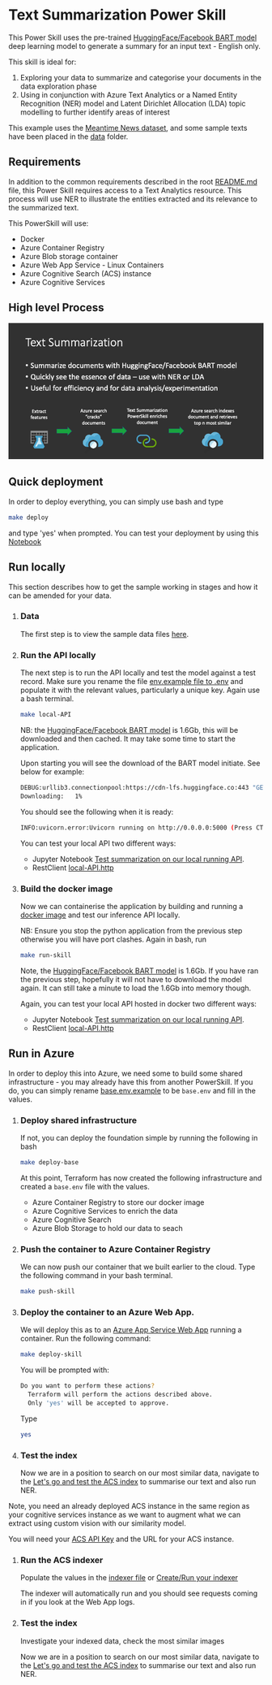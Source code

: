 # Text Summarization Power Skill #

This Power Skill uses the pre-trained [HuggingFace/Facebook BART model](https://huggingface.co/facebook/bart-large-cnn)
deep learning model to generate a summary for an input text - English only.

This skill is ideal for:

1) Exploring your data to summarize and categorise your documents in the data exploration phase
2) Using in conjunction with Azure Text Analytics or a Named Entity Recognition (NER) model and Latent Dirichlet 
Allocation (LDA) topic modelling to further identify areas of interest

This example uses the
[Meantime News dataset](http://www.newsreader-project.eu/results/data/wikinews/), and some sample texts have been placed in the [data](data/) folder.

## Requirements

In addition to the common requirements described in the root [README.md](https://github.com/Azure-Samples/azure-search-power-skills/blob/master/README.md) 
file, this Power Skill requires access to a Text Analytics resource. This process will use NER to illustrate 
the entities extracted and its relevance to the summarized text.

This PowerSkill will use:
* Docker
* Azure Container Registry
* Azure Blob storage container
* Azure Web App Service - Linux Containers
* Azure Cognitive Search (ACS) instance
* Azure Cognitive Services

## High level Process

![Alt](images/text_summarization_flow.png "Text Summarization Process")

## Quick deployment
In order to deploy everything, you can simply use bash and type
```bash
make deploy
```
and type 'yes' when prompted. You can test your deployment by using this [Notebook](notebooks/Azure.ipynb)

## Run locally

This section describes how to get the sample working in stages and how it can be amended for your data.
 
1) ### Data
   The first step is to view the sample data files [here](data/). 
1) ### Run the API locally
   The next step is to run the API locally and test the model against a test record. Make sure you rename the file [env.example file to .env](../powerskill/env.example) and populate it with the relevant values, particularly a unique key. Again use a bash terminal.
   ```bash
   make local-API
   ```
   NB: the [HuggingFace/Facebook BART model](https://huggingface.co/facebook/bart-large-cnn) is 1.6Gb, this will be downloaded and then cached. It may take some time to start the application.

    Upon starting you will see the download of the BART model initiate. See below for example:
    
    ```bash
    DEBUG:urllib3.connectionpool:https://cdn-lfs.huggingface.co:443 "GET /facebook/bart-large-cnn/2ac2745c02ac987d82c78a14b426de58d5e4178ae8039ba1c6881eccff3e82f1 HTTP/1.1" 200 1625270765
    Downloading:   1%                      
    ```
    You should see the following when it is ready:
    
    ```bash
    INFO:uvicorn.error:Uvicorn running on http://0.0.0.0:5000 (Press CTRL+C to quit)
    ```

   You can test your local API two different ways:
    - Jupyter Notebook [Test summarization on our local running API](notebooks/1_TestLocally.ipynb).
    - RestClient [local-API.http](docs/local-api.http)

1) ### Build the docker image 
   Now we can containerise the application by building and running a [docker image](powerskill/Dockerfile) and test our inference API locally.

   NB: Ensure you stop the python application from the previous step otherwise you will have port clashes. Again in bash, run
   ```bash
   make run-skill
   ```
   
   Note, the [HuggingFace/Facebook BART model](https://huggingface.co/facebook/bart-large-cnn) is 1.6Gb. If you have ran the previous step, hopefully it will not have to download the model again. It can still take a minute to load the 1.6Gb into memory though.
    
   Again, you can test your local API hosted in docker two different ways:
    - Jupyter Notebook [Test summarization on our local running API](notebooks/1_TestLocally.ipynb).
    - RestClient [local-API.http](docs/local-api.http)

## Run in Azure
  In order to deploy this into Azure, we need some to build some shared infrastructure - you may already have this from another PowerSkill. If you do, you can simply rename [base.env.example](base.env.example) to be `base.env` and fill in the values.

  1) ### Deploy shared infrastructure
      If not, you can deploy the foundation simple by running the following in bash
      ```bash
      make deploy-base
      ```
      At this point, Terraform has now created the following infrastructure and created a `base.env` file with the values.
      - Azure Container Registry to store our docker image
      - Azure Cognitive Services to enrich the data
      - Azure Cognitive Search
      - Azure Blob Storage to hold our data to seach

  1) ### Push the container to Azure Container Registry
      We can now push our container that we built earlier to the cloud. Type the following command in your bash terminal.
      ```bash
      make push-skill
      ```


  1) ### Deploy the container to an Azure Web App.
      We will deploy this as to an [Azure App Service Web App](https://docs.microsoft.com/en-us/azure/app-service/configure-custom-container?pivots=container-linux) running a container. Run the following command:
      ```bash
      make deploy-skill
      ```
      You will be prompted with:
      ```bash
      Do you want to perform these actions?
        Terraform will perform the actions described above.
        Only 'yes' will be accepted to approve.
      ```
      Type 
      ```bash
      yes
      ```
  1) ### Test the index
      Now we are in a position to search on our most similar data, navigate to the [Let's go and test the ACS index](notebooks/Text%20Summarisation.ipynb#Let's-go-and-test-the-ACS-index) to summarise our text and also run NER.
      
Note, you need an already deployed ACS instance in the same region as your cognitive services
instance as we want to augment what we can extract using custom vision with our similarity
model.
    
You will need your [ACS API Key](https://docs.microsoft.com/en-us/azure/search/search-security-api-keys)
and the URL for your ACS instance. 
   
1) ### Run the ACS indexer 

    Populate the values in the [indexer file](deployment/azuresearch/create_indexer.json) or 
    [Create/Run your indexer](notebooks/Text%20Summarisation.ipynb#Now-we-create-the-indexer)

    The indexer will automatically run and you should see requests coming in if you look at the Web App logs.

1)  ### Test the index 
    Investigate your indexed data, check the most similar images

    Now we are in a position to search on our most similar data, navigate to the [Let's go and test the ACS index](notebooks/Text%20Summarisation.ipynb#Let's-go-and-test-the-ACS-index)
    to summarise our text and also run NER.
